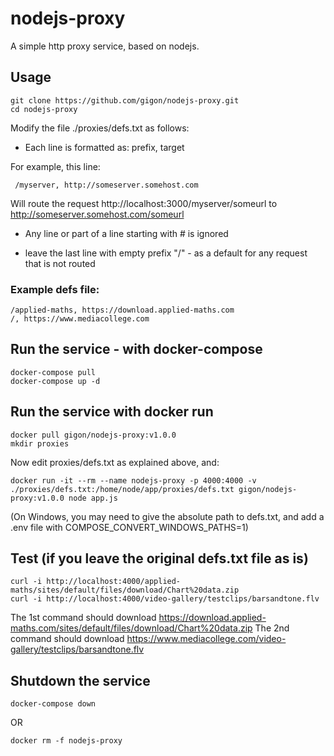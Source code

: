 # nodejs-proxy

A simple http proxy service, based on nodejs. 

## Usage

```
git clone https://github.com/gigon/nodejs-proxy.git
cd nodejs-proxy
```

Modify the file ./proxies/defs.txt as follows: 

- Each line is formatted as:  prefix, target  

For example, this line:
```
 /myserver, http://someserver.somehost.com 
```
Will route the request http://localhost:3000/myserver/someurl to http://someserver.somehost.com/someurl

- Any line or part of a line starting with # is ignored

- leave the last line with empty prefix "/" - as a default for any request that is not routed

### Example defs file:
```
/applied-maths, https://download.applied-maths.com
/, https://www.mediacollege.com
```

## Run the service - with docker-compose

```
docker-compose pull
docker-compose up -d
```

## Run the service with docker run

```
docker pull gigon/nodejs-proxy:v1.0.0
mkdir proxies
```
Now edit proxies/defs.txt as explained above, and:

```
docker run -it --rm --name nodejs-proxy -p 4000:4000 -v ./proxies/defs.txt:/home/node/app/proxies/defs.txt gigon/nodejs-proxy:v1.0.0 node app.js
```
(On Windows, you may need to give the absolute path to defs.txt, and add a .env file with COMPOSE_CONVERT_WINDOWS_PATHS=1)

## Test (if you leave the original defs.txt file as is)

```
curl -i http://localhost:4000/applied-maths/sites/default/files/download/Chart%20data.zip
curl -i http://localhost:4000/video-gallery/testclips/barsandtone.flv
```

The 1st command should download https://download.applied-maths.com/sites/default/files/download/Chart%20data.zip
The 2nd command should download https://www.mediacollege.com/video-gallery/testclips/barsandtone.flv

## Shutdown the service
```
docker-compose down
```
OR  
```
docker rm -f nodejs-proxy
```
